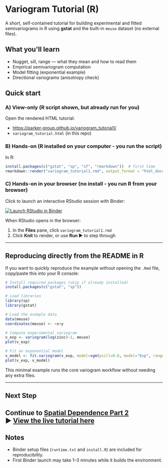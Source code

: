 # Variogram Tutorial (R)

A short, self-contained tutorial for building experimental and fitted semivariograms in R using **gstat** and the built-in `meuse` dataset (no external files).

## What you'll learn
- Nugget, sill, range — what they mean and how to read them
- Empirical semivariogram computation
- Model fitting (exponential example)
- Directional variograms (anisotropy check)

## Quick start

### A) View-only (R script shown, but already run for you)
Open the rendered HTML tutorial:
- https://parker-group.github.io/variogram_tutorial1/
- `variogram_tutorial.html` (in this repo)

### B) Hands-on (R installed on your computer - you run the script)
In R:
```r
install.packages(c("gstat", "sp", "sf", "rmarkdown"))  # first time
rmarkdown::render("variogram_tutorial1.rmd", output_format = "html_document")
```

### C) Hands-on in your browser (no install - you run R from your browser)
Click to launch an interactive RStudio session with Binder:

[![Launch RStudio in Binder](https://mybinder.org/badge_logo.svg)](https://mybinder.org/v2/gh/parker-group/variogram_tutorial1/HEAD?urlpath=rstudio)

When RStudio opens in the browser:
1. In the **Files** pane, click `variogram_tutorial1.rmd`
2. Click **Knit** to render, or use **Run ▶** to step through

---

## Reproducing directly from the README in R
If you want to quickly reproduce the example without opening the `.Rmd` file, copy/paste this into your R console:
```r
# Install required packages (skip if already installed)
install.packages(c("gstat", "sp"))

# Load libraries
library(sp)
library(gstat)

# Load the example data
data(meuse)
coordinates(meuse) <- ~x+y

# Compute experimental variogram
v_exp <- variogram(log(zinc)~1, meuse)
plot(v_exp)

# Fit an exponential model
v_model <- fit.variogram(v_exp, model=vgm(psill=0.6, model="Exp", range=900, nugget=0.05))
plot(v_exp, v_model)
```
This minimal example runs the core variogram workflow without needing any extra files.

---
## Next Step
Continue to [Spatial Dependence Part 2](https://github.com/parker-group/spatial_depend_2)  
▶️ [View the live tutorial here](https://parker-group.github.io/spatial_depend_2/)
---

## Notes
- Binder setup files (`runtime.txt` and `install.R`) are included for reproducibility.
- First Binder launch may take 1–3 minutes while it builds the environment.

